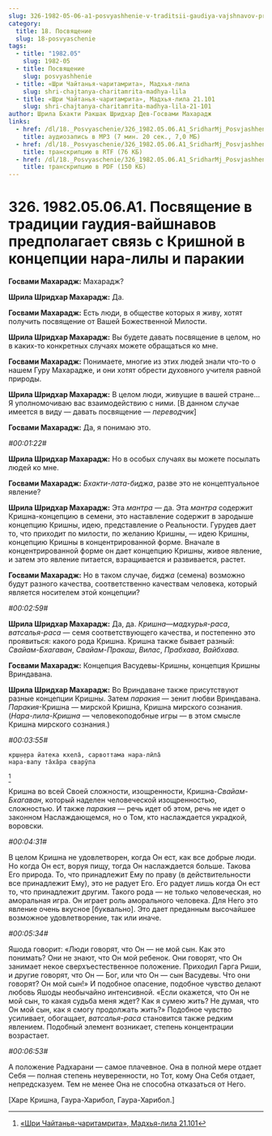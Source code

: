 ```yaml
---
slug: 326-1982-05-06-a1-posvyashhenie-v-traditsii-gaudiya-vajshnavov-predpolagaet-svyaz-s-krishnoj-v-kontseptsii-nara-lily-i-parakii
category:
  title: 18. Посвящение
  slug: 18-posvyaschenie
tags:
  - title: "1982.05"
    slug: 1982-05
  - title: Посвящение
    slug: posvyashhenie
  - title: «Шри Чайтанья-чаритамрита», Мадхья-лила
    slug: shri-chajtanya-charitamrita-madhya-lila
  - title: «Шри Чайтанья-чаритамрита», Мадхья-лила 21.101
    slug: shri-chajtanya-charitamrita-madhya-lila-21-101
author: Шрила Бхакти Ракшак Шридхар Дев-Госвами Махарадж
links:
  - href: /dl/18._Posvyaschenie/326_1982.05.06.A1_SridharMj_Posvjashhenie_v_tradicii_gaudija_vajshnavov_predpolagaet_svjaz_s_Krishnoj_v_koncepcii_nara-lily_i_parakii.mp3
    title: аудиозапись в MP3 (7 мин. 20 сек., 7,0 МБ)
  - href: /dl/18._Posvyaschenie/326_1982.05.06.A1_SridharMj_Posvjashhenie_v_tradicii_gaudija_vajshnavov_predpolagaet_svjaz_s_Krishnoj_v_koncepcii_nara-lily_i_parakii.rtf
    title: транскрипцию в RTF (76 КБ)
  - href: /dl/18._Posvyaschenie/326_1982.05.06.A1_SridharMj_Posvjashhenie_v_tradicii_gaudija_vajshnavov_predpolagaet_svjaz_s_Krishnoj_v_koncepcii_nara-lily_i_parakii.pdf
    title: транскрипцию в PDF (150 КБ)
---
```


# 326. 1982.05.06.A1. Посвящение в традиции гаудия-вайшнавов предполагает связь с Кришной в концепции нара-лилы и паракии

**Госвами Махарадж:** Махарадж?

**Шрила Шридхар Махарадж:** Да.

**Госвами Махарадж:** Есть люди, в обществе которых я живу, хотят получить посвящение от Вашей Божественной Милости.

**Шрила Шридхар Махарадж:** Вы будете давать посвящение в целом, но в каких-то конкретных случаях можете обращаться ко мне.

**Госвами Махарадж:** Понимаете, многие из этих людей знали что-то о нашем Гуру Махарадже, и они хотят обрести духовного учителя равной природы.

**Шрила Шридхар Махарадж:** В целом люди, живущие в вашей стране… Я уполномочиваю вас взаимодействию с ними. [В данном случае имеется в виду — давать посвящение — *переводчик*]

**Госвами Махарадж:** Да, я понимаю это.

*#00:01:22#*

**Шрила Шридхар Махарадж:** Но в особых случаях вы можете посылать людей ко мне.

**Госвами Махарадж:** *Бхакти-лата-биджа*, разве это не концептуальное явление?

**Шрила Шридхар Махарадж:** Эта *мантра* — да. Эта *мантра* содержит Кришна-концепцию в семени, это наставление содержит в зародыше концепцию Кришны, идею, представление о Реальности. Гурудев дает то, что приходит по милости, по желанию Кришны, — идею Кришны, концепцию Кришны в концентрированной форме. Вначале в концентрированной форме он дает концепцию Кришны, живое явление, и затем это явление питается, взращивается и развивается, растет.

**Госвами Махарадж:** Но в таком случае, *биджа* (семена) возможно будут разного качества, соответственно качествам человека, который является носителем этой концепции?

*#00:02:59#*

**Шрила Шридхар Махарадж:** Да, да. *Кришна*—*мадхурья-раса*, *ватсалья-раса* — семя соответствующего качества, и постепенно это проявиться: какого рода Кришна. Кришна также бывает разный: *Свайам-Бхагаван*, *Свайам-Пракаш*, *Вилас*, *Прабхава, Вайбхава.*

**Госвами Махарадж:** Концепция Васудевы-Кришны, концепция Кришны Вриндавана.

**Шрила Шридхар Махарадж:** Во Вриндаване также присутствуют разные концепции Кришны. Затем *паракия* — зенит любви Вриндавана. *Паракия*-Кришна — мирской Кришна, Кришна мирского сознания. (*Нара-лила-Кришна* — человекоподобные игры — в этом смысле Кришна мирского сознания.)

*#00:03:55#*

    кр̣ш̣н̣ера йатека кхела̄, сарвоттама нара-лӣла̄
    нара-вапу та̄ха̄ра сварӯпа
[^_ftn1]

Кришна во всей Своей сложности, изощренности, Кришна-*Свайам-Бхагаван*, который наделен человеческой изощренностью, сложностью. И также *паракия* — речь идет об этом, речь не идет о законном Наслаждающемся, но о Том, кто наслаждается украдкой, воровски.

*#00:04:31#*

В целом Кришна не удовлетворен, когда Он ест, как все добрые люди. Но когда Он ест, воруя пищу, тогда Он наслаждается больше. Такова Его природа. То, что принадлежит Ему по праву (в действительности все принадлежит Ему), это не радует Его. Его радует лишь когда Он ест то, что принадлежит другим. Такого рода — не только человеческая, но аморальная игра. Он играет роль аморального человека. Для Него это явление очень вкусное [буквально]. Это дает преданным высочайшее возможное удовлетворение, так или иначе.

*#00:05:34#*

Яшода говорит: «Люди говорят, что Он — не мой сын. Как это понимать? Они не знают, что Он мой ребенок. Они говорят, что Он занимает некое сверхъестественное положение. Приходил Гарга Риши, и другие говорят, что Он — Бог, или что Он — сын Васудевы. Что они говорят? Он мой сын!» И подобное опасение, подобное чувство делают любовь Яшоды необычайно интенсивной. «Если окажется, что Он не мой сын, то какая судьба меня ждет? Как я сумею жить? Не думая, что Он мой сын, как я смогу продолжать жить?» Подобное чувство усиливает, обогащает, *ватсалья-раса* становится также редким явлением. Подобный элемент возникает, степень концентрации возрастает.

*#00:06:53#*

А положение Радхарани — самое плачевное. Она в полной мере отдает Себя — полная степень неуверенности, но Тот, кому Она Себя отдает, непредсказуем. Тем не менее Она не способна отказаться от Него.

[Харе Кришна, Гаура-Харибол, Гаура-Харибол.]



[^_ftn1]: [«Шри Чайтанья-чаритамрита», Мадхья-лила 21.101](../notes/shri-chajtanya-charitamrita-madhya-lila/shri-chajtanya-charitamrita-madhya-lila-21-101.md)
